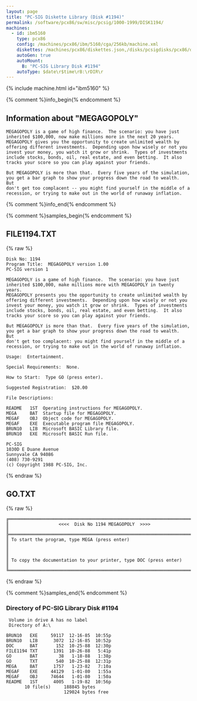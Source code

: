 ```yaml
---
layout: page
title: "PC-SIG Diskette Library (Disk #1194)"
permalink: /software/pcx86/sw/misc/pcsig/1000-1999/DISK1194/
machines:
  - id: ibm5160
    type: pcx86
    config: /machines/pcx86/ibm/5160/cga/256kb/machine.xml
    diskettes: /machines/pcx86/diskettes.json,/disks/pcsigdisks/pcx86/diskettes.json
    autoGen: true
    autoMount:
      B: "PC-SIG Library Disk #1194"
    autoType: $date\r$time\rB:\rDIR\r
---
```


{% include machine.html id="ibm5160" %}

{% comment %}info_begin{% endcomment %}

## Information about "MEGAGOPOLY"

    MEGAGOPOLY is a game of high finance.  The scenario: you have just
    inherited $100,000, now make millions more in the next 20 years.
    MEGAGOPOLY gives you the opportunity to create unlimited wealth by
    offering different investments.  Depending upon how wisely or not you
    invest your money, you watch it grow or shrink.  Types of investments
    include stocks, bonds, oil, real estate, and even betting.  It also
    tracks your score so you can play against your friends.
    
    But MEGAGOPOLY is more than that.  Every five years of the simulation,
    you get a bar graph to show your progress down the road to wealth.  But
    don't get too complacent -- you might find yourself in the middle of a
    recession, or trying to make out in the world of runaway inflation.
{% comment %}info_end{% endcomment %}

{% comment %}samples_begin{% endcomment %}

## FILE1194.TXT

{% raw %}
```
Disk No: 1194
Program Title:  MEGAGOPOLY version 1.00
PC-SIG version 1

MEGAGOPOLY is a game of high finance.  The scenario: you have just
inherited $100,000, make millions more with MEGAGOPOLY in twenty years. 
MEGAGOPOLY presents you the opportunity to create unlimited wealth by 
offering different investments.  Depending upon how wisely or not you 
invest your money, you watch it grow or shrink.  Types of investments 
include stocks, bonds, oil, real estate, and even betting.  It also 
tracks your score so you can play against your friends. 

But MEGAGOPOLY is more than that.  Every five years of the simulation,
you get a bar graph to show your progress down the road to wealth.  But
don't get too complacent: you might find yourself in the middle of a
recession, or trying to make out in the world of runaway inflation.

Usage:  Entertainment.

Special Requirements:  None.

How to Start:  Type GO (press enter).

Suggested Registration:  $20.00

File Descriptions:

README   1ST  Operating instructions for MEGAGOPOLY.
MEGA     BAT  Startup file for MEGAGOPOLY.
MEGAF    OBJ  Object code for MEGAGOPOLY.
MEGAF    EXE  Executable program file MEGAGOPOLY.
BRUN10   LIB  Microsoft BASIC Library file.
BRUN10   EXE  Microsoft BASIC Run file.

PC-SIG
1030D E Duane Avenue
Sunnyvale CA 94086
(408) 730-9291
(c) Copyright 1988 PC-SIG, Inc.

```
{% endraw %}

## GO.TXT

{% raw %}
```
╔═════════════════════════════════════════════════════════════════════════╗
║                   <<<<  Disk No 1194 MEGAGOPOLY  >>>>                   ║
╠═════════════════════════════════════════════════════════════════════════╣
║ To start the program, type MEGA (press enter)                           ║
║                                                                         ║
║ To copy the documentation to your printer, type DOC (press enter)       ║
╚═════════════════════════════════════════════════════════════════════════╝
```
{% endraw %}

{% comment %}samples_end{% endcomment %}

### Directory of PC-SIG Library Disk #1194

     Volume in drive A has no label
     Directory of A:\

    BRUN10   EXE     59117  12-16-85  10:55p
    BRUN10   LIB      3072  12-16-85  10:52p
    DOC      BAT       152  10-25-88  12:30p
    FILE1194 TXT      1391  10-26-88   5:41p
    GO       BAT        38   1-18-88   1:38p
    GO       TXT       540  10-25-88  12:31p
    MEGA     BAT      1757   1-23-82   7:10a
    MEGAF    EXE     44129   1-01-80   1:55a
    MEGAF    OBJ     74644   1-01-80   1:50a
    README   1ST      4005   1-19-82  10:56p
           10 file(s)     188845 bytes
                          129024 bytes free

